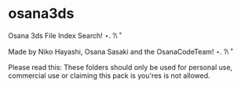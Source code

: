# osana3ds
Osana 3ds File Index Search! ⋆. 𐙚 ˚

Made by Niko Hayashi, Osana Sasaki and the OsanaCodeTeam! ⋆. 𐙚 ˚

Please read this:
These folders should only be used for personal use, commercial use or claiming this pack is you'res is not allowed.
